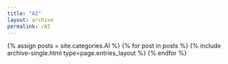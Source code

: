 ```yaml
---
title: "AI"
layout: archive
permalink: /AI
---
```



{% assign posts = site.categories.AI %}
{% for post in posts %} {% include archive-single.html type=page.entries_layout %} {% endfor %}